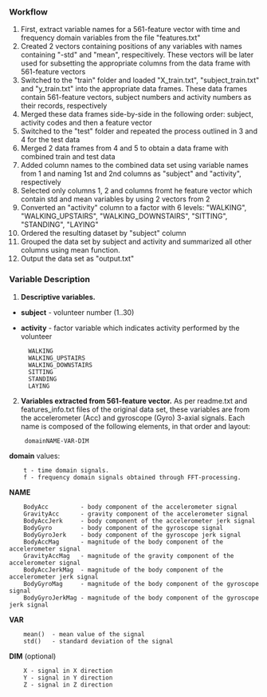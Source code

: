 ### Workflow

1. First, extract variable names for a 561-feature vector with time and frequency domain variables from the file "features.txt"    
2. Created 2 vectors containing positions of any variables with names containing "-std" and "mean", respecitively. 
These vectors will be later used for subsetting the appropriate columns from the data frame with 561-feature vectors
3. Switched to the "train" folder and loaded "X_train.txt", "subject_train.txt" and "y_train.txt" into the appropriate data frames.
These data frames contain 561-feature vectors, subject numbers and activity numbers as their records, respectively
4. Merged these data frames side-by-side in the following order: subject, activity codes and then a feature vector
5. Switched to the "test" folder and repeated the process outlined in 3 and 4 for the test data
6. Merged 2 data frames from 4 and 5 to obtain a data frame with combined train and test data
7. Added column names to the combined data set using variable names from 1 and naming 1st and 2nd columns as "subject" and "activity", respectively
8. Selected only columns 1, 2 and columns fromt he feature vector which contain std and mean variables by using 2 vectors from 2
9. Converted an "activity" column to a factor with 6 levels: "WALKING", "WALKING_UPSTAIRS", "WALKING_DOWNSTAIRS", "SITTING", "STANDING", "LAYING"
10. Ordered the resulting dataset by "subject" column
11. Grouped the data set by subject and activity and summarized all other columns using mean function.
12. Output the data set as "output.txt"

### Variable Description

1. **Descriptive variables.**
+ **subject**     - volunteer number (1..30)
+ **activity**            - factor variable which indicates activity performed by the volunteer 
        
        WALKING
        WALKING_UPSTAIRS
        WALKING_DOWNSTAIRS
        SITTING
        STANDING
        LAYING

2. **Variables extracted from 561-feature vector.**
As per readme.txt and features_info.txt files of the original data set, these variables are from the accelerometer (Acc) and gyroscope (Gyro) 3-axial signals.
Each name is composed of the following elements, in that order and layout:

        domainNAME-VAR-DIM

**domain** values:

        t - time domain signals.
        f - frequency domain signals obtained through FFT-processing.    

**NAME**

        BodyAcc         - body component of the accelerometer signal
        GravityAcc      - gravity component of the accelerometer signal
        BodyAccJerk     - body component of the accelerometer jerk signal
        BodyGyro        - body component of the gyroscope signal
        BodyGyroJerk    - body component of the gyroscope jerk signal
        BodyAccMag      - magnitude of the body component of the accelerometer signal
        GravityAccMag   - magnitude of the gravity component of the accelerometer signal
        BodyAccJerkMag  - magnitude of the body component of the accelerometer jerk signal
        BodyGyroMag     - magnitude of the body component of the gyroscope signal
        BodyGyroJerkMag - magnitude of the body component of the gyroscope jerk signal
        
**VAR**

        mean()  - mean value of the signal
        std()   - standard deviation of the signal

**DIM** (optional)
        
        X - signal in X direction
        Y - signal in Y direction
        Z - signal in Z direction
        
        
